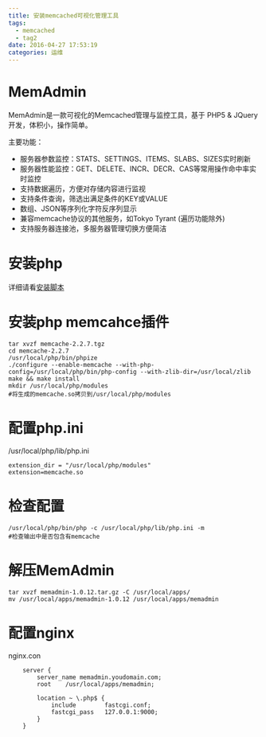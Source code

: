 ```yaml
---
title: 安装memcached可视化管理工具
tags:
  - memcached
  - tag2
date: 2016-04-27 17:53:19
categories: 运维
---
```


# MemAdmin

MemAdmin是一款可视化的Memcached管理与监控工具，基于 PHP5 & JQuery 开发，体积小，操作简单。

主要功能：
- 服务器参数监控：STATS、SETTINGS、ITEMS、SLABS、SIZES实时刷新
- 服务器性能监控：GET、DELETE、INCR、DECR、CAS等常用操作命中率实时监控
- 支持数据遍历，方便对存储内容进行监视
- 支持条件查询，筛选出满足条件的KEY或VALUE
- 数组、JSON等序列化字符反序列显示
- 兼容memcache协议的其他服务，如Tokyo Tyrant (遍历功能除外)
- 支持服务器连接池，多服务器管理切换方便简洁

# 安装php
详细请看[安装脚本](https://raw.githubusercontent.com/JeffXue/common_scripts/master/install_php5.6.sh)

# 安装php memcahce插件
```
tar xvzf memcache-2.2.7.tgz
cd memcache-2.2.7
/usr/local/php/bin/phpize
./configure --enable-memcache --with-php-config=/usr/local/php/bin/php-config --with-zlib-dir=/usr/local/zlib
make && make install
mkdir /usr/local/php/modules
#将生成的memcache.so拷贝到/usr/local/php/modules
```

# 配置php.ini
/usr/local/php/lib/php.ini
```
extension_dir = "/usr/local/php/modules"
extension=memcache.so
```

# 检查配置
```
/usr/local/php/bin/php -c /usr/local/php/lib/php.ini -m
#检查输出中是否包含有memcache
```

# 解压MemAdmin
```
tar xvzf memadmin-1.0.12.tar.gz -C /usr/local/apps/
mv /usr/local/apps/memadmin-1.0.12 /usr/local/apps/memadmin
```

# 配置nginx
nginx.con
```
    server {
        server_name memadmin.youdomain.com;
        root    /usr/local/apps/memadmin;

        location ~ \.php$ {
            include        fastcgi.conf;
            fastcgi_pass   127.0.0.1:9000;
        }
    }
```

